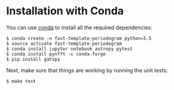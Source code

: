 Installation with Conda
=======================

You can use [conda](http://conda.pydata.org) to install all the required dependencies:

```
$ conda create -n fast-template-periodogram python=3.5
$ source activate fast-template-periodogram
$ conda install jupyter notebook astropy pytest
$ conda install pynfft -c conda-forge
$ pip install gatspy
```

Next, make sure that things are working by running the unit tests:

```
$ make test
```
